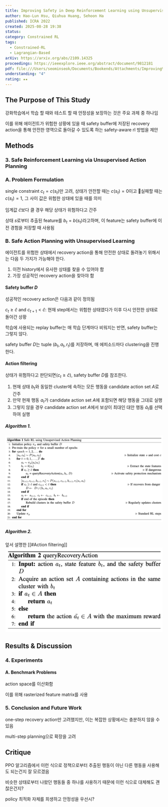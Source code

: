 ```yaml
---
title: Improving Safety in Deep Reinforcement Learning using Unsupervised Action Planning
author: Hao-Lun Hsu, Qiuhua Huang, Sehoon Ha
published: ICRA 2022
created: 2025-08-28 19:38
status:
category: Constrained RL
tags:
  - Constrained-RL
  - Lagrangian-Based
arXiv: https://arxiv.org/abs/2109.14325
proceedings: https://ieeexplore.ieee.org/abstract/document/9812181
pdf: file:///Users/seominseok/Documents/Bookends/Attachments/Improving%20Safety%20in%20Deep%20Reinforcement%20Learning%20using%20Unsupervised%20Action%20Planning.pdf
understanding: "4"
rating: ★★
---
```

## The Purpose of This Study
강화학습에서 학습 할 때와 테스트 할 때 안정성을 보장하는 것은 주요 과제 중 하나임

이를 위해 에이전트가 위험한 상황에 있을 때 safety buffer에 저장된 recovery action을 통해 안전한 영역으로 돌아갈 수 있도록 하는 safety-aware rl 방법을 제안


## Methods

### 3. Safe Reinforcement Learning via Unsupervised Action Planning

### A. Problem Formulation

single constraint $c_t = c(s_t)$만 고려, 상태가 안전할 때는 $c(s_t) = 0$이고 실패할 때는 $c(s_t) = 1$, 그 사이 값은 위험한 상태에 있을 때를 의미

임계값 $\hat{c}$보다 클 경우 해당 상태가 위험하다고 간주

상태 $s$로부터 추출된 feature를 $b_t = b(s_t)$라고하며, 이 feature는 safety buffer에 이전 경험을 저장할 때 사용됨


### B. Safe Action Planning with Unsupervised Learning

에이전트를 위험한 상태에서 recovery action을 통해 안전한 상태로 돌려놓기 위해서는 다음 두 가지가 가능해야 한다.

1. 이전 history에서 유사한 상태를 찾을 수 있어야 함
2. 가장 성공적인 recovery action을 찾아야 함

#### Safety buffer $D$

성공적인 recovery action은 다음과 같이 정의됨

$c_t \geq \hat{c}$ and $c_{t + 1} < \hat{c}$: 현재 step에서는 위험한 상태였다가 이후 다시 안전한 상태로 돌아간 상황

학습에 사용되는 replay buffer는 매 학습 단계마다 비워지는 반면, safety buffer는 그렇지 않다.

safety buffer $D$는 tuple $(b_t, a_t, r_t)$를 저장하며, 매 에피소드마다 clustering을 진행한다.


#### Action filtering

상태가 위험하다고 판단되면($c_t \geq \hat{c}$), safety buffer $D$를 참조한다.

1. 현재 상태 $b_t$와 동일한 cluster에 속하는 모든 행동을 candidate action set $A$로 간주
2. 만약 현재 행동 $a_t$가 candidate action set $A$에 포함되면 해당 행동을 그대로 실행
3. 그렇지 않을 경우 candidate action set $A$에서 보상이 최대인 대안 행동 $\tilde{a}_t$를 선택하여 실행


##### Algorithm 1.
![image](imgs/algorithm1.png)


##### Algorithm 2.
앞서 설명한 [[#Action filtering]]
![image](imgs/algorithm2.png)


## Results & Discussion

### 4. Experiments

#### A. Benchmark Problems

action space를 이산화함

이를 위해 rasterized feature matrix를 사용


### 5. Conclusion and Future Work

one-step recovery action만 고려했지만, 이는 복잡한 상황에서는 충분하지 않을 수 있음

multi-step planning으로 확장을 고려


## Critique

PPO 알고리즘에서 이런 식으로 정책으로부터 추출된 행동이 아닌 다른 행동을 사용해도 되는건지 잘 모르겠음

비슷한 상태로부터 나왔던 행동들 중 하나를 사용하기 때문에 이런 식으로 대체해도 괜찮은건지?

policy 최적화 자체를 희생하고 안정성을 우선시?
